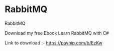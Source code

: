 # RabbitMQ
RabbitMQ

Download my free Ebook Learn RabbitMQ with C#

Link to download :- https://payhip.com/b/EzKw
